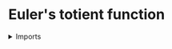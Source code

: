 #  Euler's totient function

<details><summary>Imports</summary>
```agda
module elementary-number-theory.eulers-totient-function where

open import elementary-number-theory.natural-numbers
open import elementary-number-theory.relatively-prime-natural-numbers
open import elementary-number-theory.sums-of-natural-numbers

open import foundation.coproduct-types
open import foundation.decidable-types
```
</details>

## Idea

Euler's totient function `φ : ℕ → ℕ` is the function that maps a natural number `n` to the number of `x < n` that are relatively prime with `n`.

## Definition

```agda
eulers-totient-function : ℕ → ℕ
eulers-totient-function n =
  bounded-sum-ℕ n (λ x H → α x)
  where
  α' : (x : ℕ) → is-decidable (relatively-prime-ℕ x n) → ℕ
  α' x (inl H) = 1
  α' x (inr H) = 0
  α : ℕ → ℕ
  α x = α' x (is-decidable-relatively-prime-ℕ x n)
```
